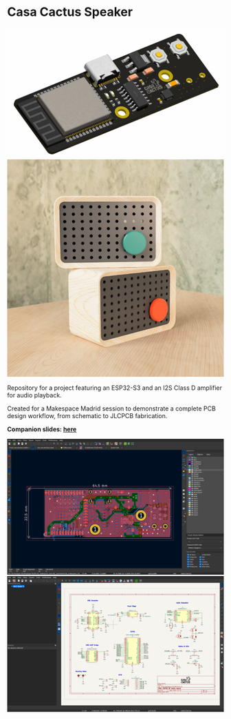 # Casa Cactus Speaker

![3d](images/3D.png)
![Render](images/Render.png)

Repository for a project featuring an ESP32-S3 and an I2S Class D amplifier for audio playback.

Created for a Makespace Madrid session to demonstrate a complete PCB design workflow, from schematic to JLCPCB fabrication.

**Companion slides: [here](https://docs.google.com/presentation/d/1glYFRo9XCKRI-qDjp1DA8M3mJohLk-lrxx0JoBPsboM/edit#slide=id.p)**

![PCB](images/PCB.png)
![Schematic](images/SCH.png)
